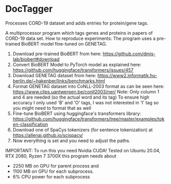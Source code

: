 # DocTagger
Processes CORD-19 dataset and adds entries for protein/gene tags.

A multiprocessor program which tags genes and proteins in papers of CORD-19 data set.
How to reproduce experiments:
The program uses a pre-trained BioBERT model fine-tuned on GENETAG.
1. Download pre-trained BioBERT from here: https://github.com/dmis-lab/biobert#download
2. Convert BioBERT Model to PyTorch model as explained here: https://github.com/huggingface/transformers/issues/457
3. Download GENETAG dataset from here: https://www2.informatik.hu-berlin.de/~hakenber/links/benchmarks.html
4. Format GENETAG dataset into CoNLL-2003 format as can be seen here: https://www.clips.uantwerpen.be/conll2003/ner/
   Note: Only column 1 and 4 are needed (so the actual word and its tag)
   To ensure high accuracy I only used 'B' and 'O' tags,
   I was not interested in 'I' tag so you might need to format that as well
5. Fine-tune BioBERT using huggingface's transformers library: https://github.com/huggingface/transformers/tree/master/examples/token-classification
6. Download one of SpaCys tokenizers (for sentence tokenization) at https://allenai.github.io/scispacy/
7. Now everything is set and you need to adjust the paths.

IMPORTANT: To run this you need Nvidia CUDA!
Tested on Ubuntu 20.04, RTX 2080, Ryzen 7 3700X this program needs about
- 2250 MB on GPU for parent process and
- 1100 MB on GPU for each subprocess.
- 6% CPU power for each subprocess
